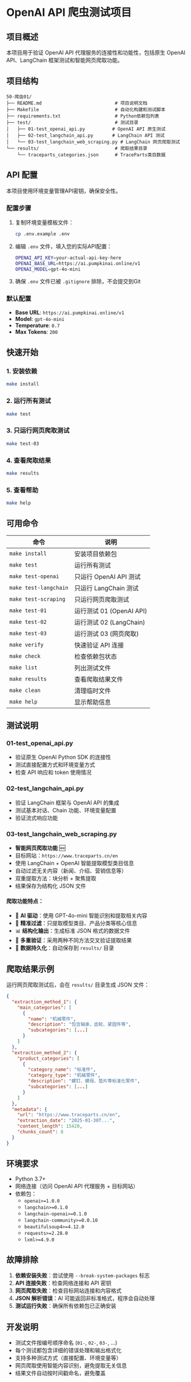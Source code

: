 # OpenAI API 爬虫测试项目

## 项目概述

本项目用于验证 OpenAI API 代理服务的连接性和功能性，包括原生 OpenAI API、LangChain 框架测试和智能网页爬取功能。

## 项目结构

```
50-爬虫01/
├── README.md                           # 项目说明文档
├── Makefile                            # 自动化构建和测试脚本
├── requirements.txt                    # Python依赖包列表
├── test/                               # 测试目录
│   ├── 01-test_openai_api.py          # OpenAI API 原生测试
│   ├── 02-test_langchain_api.py       # LangChain API 测试
│   └── 03-test_langchain_web_scraping.py # LangChain 网页爬取测试
└── results/                            # 爬取结果目录
    └── traceparts_categories.json      # TraceParts类目数据
```

## API 配置

本项目使用环境变量管理API密钥，确保安全性。

### 配置步骤

1. 复制环境变量模板文件：
   ```bash
   cp .env.example .env
   ```

2. 编辑 `.env` 文件，填入您的实际API配置：
   ```bash
   OPENAI_API_KEY=your-actual-api-key-here
   OPENAI_BASE_URL=https://ai.pumpkinai.online/v1
   OPENAI_MODEL=gpt-4o-mini
   ```

3. 确保 `.env` 文件已被 `.gitignore` 排除，不会提交到Git

### 默认配置

- **Base URL**: `https://ai.pumpkinai.online/v1`
- **Model**: `gpt-4o-mini`
- **Temperature**: `0.7`
- **Max Tokens**: `200`

## 快速开始

### 1. 安装依赖

```bash
make install
```

### 2. 运行所有测试

```bash
make test
```

### 3. 只运行网页爬取测试

```bash
make test-03
```

### 4. 查看爬取结果

```bash
make results
```

### 5. 查看帮助

```bash
make help
```

## 可用命令

| 命令 | 说明 |
|------|------|
| `make install` | 安装项目依赖包 |
| `make test` | 运行所有测试 |
| `make test-openai` | 只运行 OpenAI API 测试 |
| `make test-langchain` | 只运行 LangChain 测试 |
| `make test-scraping` | 只运行网页爬取测试 |
| `make test-01` | 运行测试 01 (OpenAI API) |
| `make test-02` | 运行测试 02 (LangChain) |
| `make test-03` | 运行测试 03 (网页爬取) |
| `make verify` | 快速验证 API 连接 |
| `make check` | 检查依赖包状态 |
| `make list` | 列出测试文件 |
| `make results` | 查看爬取结果文件 |
| `make clean` | 清理临时文件 |
| `make help` | 显示帮助信息 |

## 测试说明

### 01-test_openai_api.py
- 验证原生 OpenAI Python SDK 的连接性
- 测试直接配置方式和环境变量方式
- 检查 API 响应和 token 使用情况

### 02-test_langchain_api.py
- 验证 LangChain 框架与 OpenAI API 的集成
- 测试基本对话、Chain 功能、环境变量配置
- 验证流式响应功能

### 03-test_langchain_web_scraping.py
- **智能网页爬取功能** 🆕
- 目标网站：`https://www.traceparts.cn/en`
- 使用 LangChain + OpenAI 智能提取模型类目信息
- 自动过滤无关内容（新闻、介绍、营销信息等）
- 双重提取方法：块分析 + 聚焦提取
- 结果保存为结构化 JSON 文件

#### 爬取功能特点：
- 🤖 **AI 驱动**：使用 GPT-4o-mini 智能识别和提取相关内容
- 🎯 **精准过滤**：只提取模型类目、产品分类等核心信息
- 📊 **结构化输出**：生成标准 JSON 格式的数据文件
- 🔄 **多重验证**：采用两种不同方法交叉验证提取结果
- 💾 **数据持久化**：自动保存到 `results/` 目录

## 爬取结果示例

运行网页爬取测试后，会在 `results/` 目录生成 JSON 文件：

```json
{
  "extraction_method_1": {
    "main_categories": [
      {
        "name": "机械零件",
        "description": "包含轴承、齿轮、紧固件等",
        "subcategories": [...]
      }
    ]
  },
  "extraction_method_2": {
    "product_categories": [
      {
        "category_name": "标准件",
        "category_type": "机械零件",
        "description": "螺钉、螺母、垫片等标准化零件",
        "subcategories": [...]
      }
    ]
  },
  "metadata": {
    "url": "https://www.traceparts.cn/en",
    "extraction_date": "2025-01-30T...",
    "content_length": 15420,
    "chunks_count": 8
  }
}
```

## 环境要求

- Python 3.7+
- 网络连接（访问 OpenAI API 代理服务 + 目标网站）
- 依赖包：
  - `openai>=1.0.0`
  - `langchain>=0.1.0`
  - `langchain-openai>=0.1.0`
  - `langchain-community>=0.0.10`
  - `beautifulsoup4>=4.12.0`
  - `requests>=2.28.0`
  - `lxml>=4.9.0`

## 故障排除

1. **依赖安装失败**：尝试使用 `--break-system-packages` 标志
2. **API 连接失败**：检查网络连接和 API 密钥
3. **网页爬取失败**：检查目标网站连接和内容格式
4. **JSON 解析错误**：AI 可能返回非标准格式，程序会自动处理
5. **测试运行失败**：确保所有依赖包已正确安装

## 开发说明

- 测试文件按编号顺序命名 (`01-`, `02-`, `03-`, ...)
- 每个测试都包含详细的错误处理和输出格式化
- 支持多种测试方式（直接配置、环境变量等）
- 网页爬取使用智能内容识别，避免提取无关信息
- 结果文件自动按时间戳命名，避免覆盖 